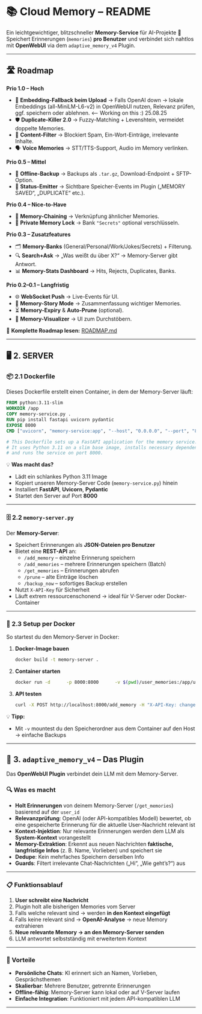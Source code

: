 # 📚 **Cloud Memory – README**

Ein leichtgewichtiger, blitzschneller **Memory-Service** für AI-Projekte 🚀  
Speichert Erinnerungen (`memories`) **pro Benutzer** und verbindet sich nahtlos mit **OpenWebUI** via dem `adaptive_memory_v4` Plugin.  

---

## 🛣️ Roadmap

**Prio 1.0 – Hoch**
- 🔄 **Embedding-Fallback beim Upload** → Falls OpenAI down → lokale Embeddings (all-MiniLM-L6-v2) in OpenWebUI nutzen, Relevanz prüfen, ggf. speichern oder ablehnen. <-- Working on this :) 25.08.25
- 🛡 **Duplicate-Killer 2.0** → Fuzzy-Matching + Levenshtein, vermeidet doppelte Memories.
- 🧹 **Content-Filter** → Blockiert Spam, Ein-Wort-Einträge, irrelevante Inhalte.
- 🗣 **Voice Memories** → STT/TTS-Support, Audio im Memory verlinken.

**Prio 0.5 – Mittel**
- 💾 **Offline-Backup** → Backups als `.tar.gz`, Download-Endpoint + SFTP-Option.
- 📢 **Status-Emitter** → Sichtbare Speicher-Events im Plugin („MEMORY SAVED“, „DUPLICATE“ etc.).

**Prio 0.4 – Nice-to-Have**
- 🔗 **Memory-Chaining** → Verknüpfung ähnlicher Memories.
- 🔐 **Private Memory Lock** → Bank `"Secrets"` optional verschlüsseln.

**Prio 0.3 – Zusatzfeatures**
- 🗂 **Memory-Banks** (General/Personal/Work/Jokes/Secrets) + Filterung.
- 🔍 **Search+Ask** → „Was weißt du über X?“ → Memory-Server gibt Antwort.
- 📊 **Memory-Stats Dashboard** → Hits, Rejects, Duplicates, Banks.

**Prio 0.2–0.1 – Langfristig**
- 🌐 **WebSocket Push** → Live-Events für UI.
- 📜 **Memory-Story Mode** → Zusammenfassung wichtiger Memories.
- ⏳ **Memory-Expiry** & **Auto-Prune** (optional).
- 🎨 **Memory-Visualizer** → UI zum Durchstöbern.

📄 **Komplette Roadmap lesen:** [ROADMAP.md](ROADMAP.md)

---

## 🖥️ 2. SERVER

### 📦 2.1 Dockerfile
Dieses Dockerfile erstellt einen Container, in dem der Memory-Server läuft:  
```dockerfile
FROM python:3.11-slim
WORKDIR /app
COPY memory-service.py .
RUN pip install fastapi uvicorn pydantic
EXPOSE 8000
CMD ["uvicorn", "memory-service:app", "--host", "0.0.0.0", "--port", "8000"]

# This Dockerfile sets up a FastAPI application for the memory service.
# It uses Python 3.11 on a slim base image, installs necessary dependencies,
# and runs the service on port 8000.
```
💡 **Was macht das?**  
- Lädt ein schlankes Python 3.11 Image  
- Kopiert unseren Memory-Server Code (`memory-service.py`) hinein  
- Installiert **FastAPI**, **Uvicorn**, **Pydantic**  
- Startet den Server auf Port **8000**  

---

### 🗄️ 2.2 `memory-server.py`
Der **Memory-Server**:
- Speichert Erinnerungen als **JSON-Dateien pro Benutzer**  
- Bietet eine **REST-API** an:
  - `/add_memory` – einzelne Erinnerung speichern  
  - `/add_memories` – mehrere Erinnerungen speichern (Batch)  
  - `/get_memories` – Erinnerungen abrufen  
  - `/prune` – alte Einträge löschen  
  - `/backup_now` – sofortiges Backup erstellen  
- Nutzt `X-API-Key` für Sicherheit  
- Läuft extrem ressourcenschonend → ideal für V-Server oder Docker-Container  

---

### 🐳 2.3 Setup per Docker
So startest du den Memory-Server in Docker:

1. **Docker-Image bauen**
   ```bash
   docker build -t memory-server .
   ```
2. **Container starten**
   ```bash
   docker run -d      -p 8000:8000      -v $(pwd)/user_memories:/app/user_memories      -e API_KEY=changeme-supersecretkey      --name memory-server      memory-server
   ```
3. **API testen**
   ```bash
   curl -X POST http://localhost:8000/add_memory -H "X-API-Key: changeme-supersecretkey" -H "Content-Type: application/json" -d '{"user_id": "defualt", "text": "Ich liebe Chatbots"}'
   ```

💡 **Tipp:**  
- Mit `-v` mountest du den Speicherordner aus dem Container auf den Host → einfache Backups    

---

## 🤖 3. `adaptive_memory_v4` – Das Plugin
Das **OpenWebUI Plugin** verbindet dein LLM mit dem Memory-Server.

### 🔍 Was es macht
- **Holt Erinnerungen** von deinem Memory-Server (`/get_memories`) basierend auf der `user_id`
- **Relevanzprüfung**: OpenAI (oder API-kompatibles Modell) bewertet, ob eine gespeicherte Erinnerung für die aktuelle User-Nachricht relevant ist
- **Kontext-Injektion**: Nur relevante Erinnerungen werden dem LLM als **System-Kontext** vorangestellt
- **Memory-Extraktion**: Erkennt aus neuen Nachrichten **faktische, langfristige Infos** (z. B. Name, Vorlieben) und speichert sie
- **Dedupe**: Kein mehrfaches Speichern derselben Info
- **Guards**: Filtert irrelevante Chat-Nachrichten („Hi“, „Wie geht’s?“) aus

---

### 📋 Funktionsablauf
1. **User schreibt eine Nachricht**  
2. Plugin holt alle bisherigen Memories vom Server  
3. Falls welche relevant sind → werden **in den Kontext eingefügt**  
4. Falls keine relevant sind → **OpenAI-Analyse** → neue Memory extrahieren  
5. **Neue relevante Memory → an den Memory-Server senden**  
6. LLM antwortet selbstständig mit erweitertem Kontext

---

### 📜 Vorteile
- **Persönliche Chats**: KI erinnert sich an Namen, Vorlieben, Gesprächsthemen  
- **Skalierbar**: Mehrere Benutzer, getrennte Erinnerungen  
- **Offline-fähig**: Memory-Server kann lokal oder auf V-Server laufen  
- **Einfache Integration**: Funktioniert mit jedem API-kompatiblen LLM


---
